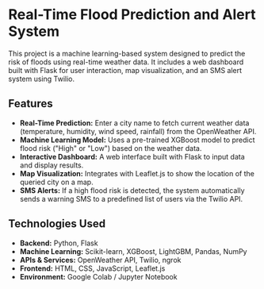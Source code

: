 # Real-Time Flood Prediction and Alert System

This project is a machine learning-based system designed to predict the risk of floods using real-time weather data. It includes a web dashboard built with Flask for user interaction, map visualization, and an SMS alert system using Twilio.

## Features
- **Real-Time Prediction:** Enter a city name to fetch current weather data (temperature, humidity, wind speed, rainfall) from the OpenWeather API.
- **Machine Learning Model:** Uses a pre-trained XGBoost model to predict flood risk ("High" or "Low") based on the weather data.
- **Interactive Dashboard:** A web interface built with Flask to input data and display results.
- **Map Visualization:** Integrates with Leaflet.js to show the location of the queried city on a map.
- **SMS Alerts:** If a high flood risk is detected, the system automatically sends a warning SMS to a predefined list of users via the Twilio API.

## Technologies Used
- **Backend:** Python, Flask
- **Machine Learning:** Scikit-learn, XGBoost, LightGBM, Pandas, NumPy
- **APIs & Services:** OpenWeather API, Twilio, ngrok
- **Frontend:** HTML, CSS, JavaScript, Leaflet.js
- **Environment:** Google Colab / Jupyter Notebook
